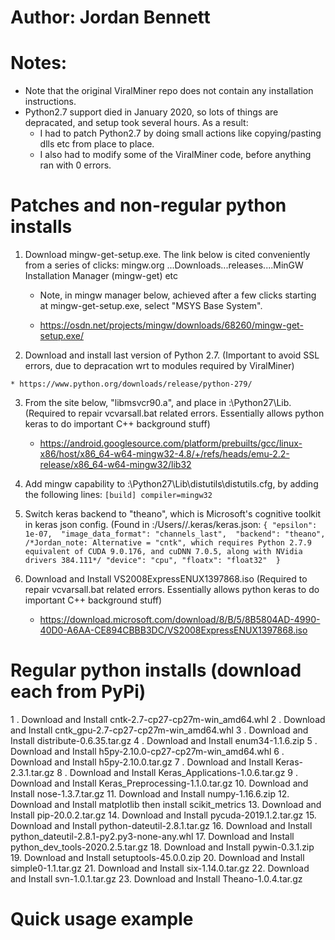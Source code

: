 Author: Jordan Bennett
=========

Notes: 
=========
* Note that the original ViralMiner repo does not contain any installation instructions. 
* Python2.7 support died in January 2020, so lots of things are depracated, and setup took several hours. As a result:
	* I had to patch Python2.7 by doing small actions like copying/pasting dlls etc from place to place.
	* I also had to modify some of the ViralMiner code, before anything ran with 0 errors.
 
 
Patches and non-regular python installs
=========
1.	Download mingw-get-setup.exe. The link below is cited conveniently from a series of clicks: mingw.org ...Downloads...releases....MinGW Installation Manager (mingw-get) etc

	* Note, in mingw manager below, achieved after a few clicks starting at mingw-get-setup.exe, select "MSYS Base System".
	
	* https://osdn.net/projects/mingw/downloads/68260/mingw-get-setup.exe/

2.   Download and install last version of Python 2.7. (Important to avoid SSL errors, due to depracation wrt to modules required by ViralMiner)

	* https://www.python.org/downloads/release/python-279/
	
3.	From the site below, "libmsvcr90.a", and place in <C>:\Python27\Lib\. (Required to repair vcvarsall.bat related errors. Essentially allows python keras to do important C++ background stuff)

	* https://android.googlesource.com/platform/prebuilts/gcc/linux-x86/host/x86_64-w64-mingw32-4.8/+/refs/heads/emu-2.2-release/x86_64-w64-mingw32/lib32
	
4.	Add mingw capability to <C>:\Python27\Lib\distutils\distutils.cfg, by adding the following lines:
		```
		[build]
		compiler=mingw32
		```

5.	Switch keras backend to "theano", which is Microsoft's cognitive toolkit in keras json config. (Found in <C>:/Users/<current-username>/.keras/keras.json:
		```
		{
				"epsilon": 1e-07, 
				"image_data_format": "channels_last", 
				"backend": "theano", /*Jordan_note: Alternative = "cntk", which requires Python 2.7.9 equivalent of CUDA 9.0.176, and cuDNN 7.0.5, along with NVidia drivers 384.111*/
				"device": "cpu",
				"floatx": "float32" 
		}
		```

6.	Download and Install VS2008ExpressENUX1397868.iso (Required to repair vcvarsall.bat related errors. Essentially allows python keras to do important C++ background stuff)
	* https://download.microsoft.com/download/8/B/5/8B5804AD-4990-40D0-A6AA-CE894CBBB3DC/VS2008ExpressENUX1397868.iso


	
Regular python installs (download each from PyPi)
=========

1 .	Download and Install cntk-2.7-cp27-cp27m-win_amd64.whl
2 .	Download and Install cntk_gpu-2.7-cp27-cp27m-win_amd64.whl
3 .	Download and Install distribute-0.6.35.tar.gz
4 .	Download and Install enum34-1.1.6.zip
5 .	Download and Install h5py-2.10.0-cp27-cp27m-win_amd64.whl
6 .	Download and Install h5py-2.10.0.tar.gz
7 .	Download and Install Keras-2.3.1.tar.gz
8 .	Download and Install Keras_Applications-1.0.6.tar.gz
9 .	Download and Install Keras_Preprocessing-1.1.0.tar.gz
10.	Download and Install nose-1.3.7.tar.gz
11.	Download and Install numpy-1.16.6.zip
12.	Download and Install matplotlib then install scikit_metrics
13.	Download and Install pip-20.0.2.tar.gz
14.	Download and Install pycuda-2019.1.2.tar.gz
15.	Download and Install python-dateutil-2.8.1.tar.gz
16.	Download and Install python_dateutil-2.8.1-py2.py3-none-any.whl
17.	Download and Install python_dev_tools-2020.2.5.tar.gz
18.	Download and Install pywin-0.3.1.zip
19.	Download and Install setuptools-45.0.0.zip
20.	Download and Install simple0-1.1.tar.gz
21.	Download and Install six-1.14.0.tar.gz
22.	Download and Install svn-1.0.1.tar.gz
23.	Download and Install Theano-1.0.4.tar.gz



Quick usage example
=========
